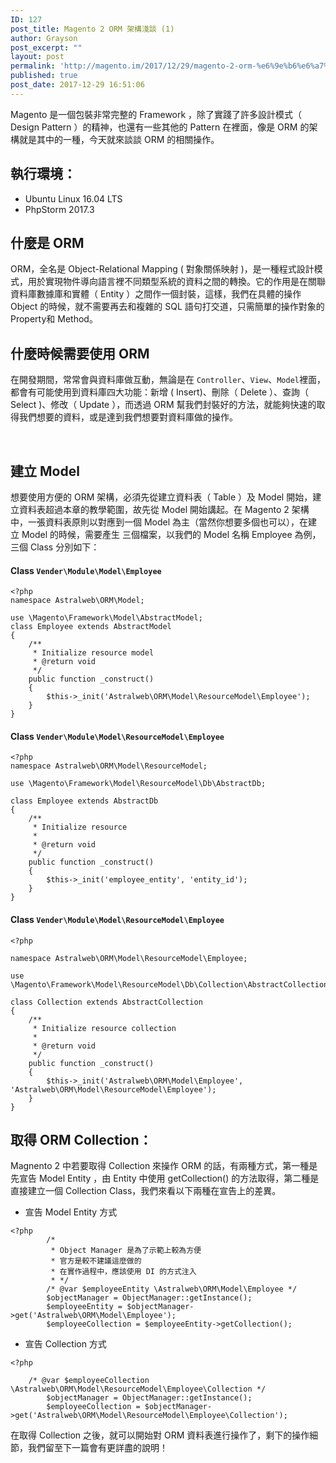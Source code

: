 ```yaml
---
ID: 127
post_title: Magento 2 ORM 架構淺談 (1)
author: Grayson
post_excerpt: ""
layout: post
permalink: 'http://magento.im/2017/12/29/magento-2-orm-%e6%9e%b6%e6%a7%8b%e6%b7%ba%e8%ab%87-1/'
published: true
post_date: 2017-12-29 16:51:06
---
```

Magento 是一個包裝非常完整的 Framework ，除了實踐了許多設計模式（ Design Pattern ）的精神，也還有一些其他的 Pattern 在裡面，像是 ORM 的架構就是其中的一種，今天就來談談 ORM 的相關操作。

<h2>執行環境：</h2>

<ul>
<li>Ubuntu Linux 16.04 LTS</li>
<li>PhpStorm 2017.3
<br></li>
</ul>

<h2>什麼是 ORM</h2>

ORM，全名是 Object-Relational Mapping ( 對象關係映射 )，是一種程式設計模式，用於實現物件導向語言裡不同類型系統的資料之間的轉換。它的作用是在關聯資料庫數據庫和實體（ Entity ）之間作一個封裝，這樣，我們在具體的操作 Object 的時候，就不需要再去和複雜的 SQL 語句打交道，只需簡單的操作對象的 Property和 Method。
<br>

<h2>什麼時候需要使用 ORM</h2>

在開發期間，常常會與資料庫做互動，無論是在 <code>Controller</code>、<code>View</code>、<code>Model</code>裡面，都會有可能使用到資料庫四大功能：新增 ( Insert)、刪除（ Delete ）、查詢（ Select )、修改（ Update ），而透過 ORM 幫我們封裝好的方法，就能夠快速的取得我們想要的資料，或是達到我們想要對資料庫做的操作。

<br>

<h2>建立 Model</h2>

想要使用方便的 ORM 架構，必須先從建立資料表（ Table ）及 Model 開始，建立資料表超過本章的教學範圍，故先從 Model 開始講起。在 Magento 2 架構中，一張資料表原則以對應到一個 Model 為主（當然你想要多個也可以），在建立 Model 的時候，需要產生 三個檔案，以我們的 Model 名稱 Employee 為例，三個 Class 分別如下：

<h4>Class <code>Vender\Module\Model\Employee</code></h4>

<pre class="line-numbers prism-highlight" data-start="1"><code class="language-PHP">&lt;?php
namespace Astralweb\ORM\Model;

use \Magento\Framework\Model\AbstractModel;
class Employee extends AbstractModel
{
    /**
     * Initialize resource model
     * @return void
     */
    public function _construct()
    {
        $this-&gt;_init('Astralweb\ORM\Model\ResourceModel\Employee');
    }
}
</code></pre>

<h4>Class <code>Vender\Module\Model\ResourceModel\Employee</code></h4>

<pre class="line-numbers prism-highlight" data-start="1"><code class="language-php">&lt;?php
namespace Astralweb\ORM\Model\ResourceModel;

use \Magento\Framework\Model\ResourceModel\Db\AbstractDb;

class Employee extends AbstractDb
{
    /**
     * Initialize resource
     *
     * @return void
     */
    public function _construct()
    {
        $this-&gt;_init('employee_entity', 'entity_id');
    }
}
</code></pre>

<h4>Class <code>Vender\Module\Model\ResourceModel\Employee</code></h4>

<pre class="line-numbers prism-highlight" data-start="1"><code class="language-php">&lt;?php

namespace Astralweb\ORM\Model\ResourceModel\Employee;

use \Magento\Framework\Model\ResourceModel\Db\Collection\AbstractCollection;

class Collection extends AbstractCollection
{
    /**
     * Initialize resource collection
     *
     * @return void
     */
    public function _construct()
    {
        $this-&gt;_init('Astralweb\ORM\Model\Employee', 'Astralweb\ORM\Model\ResourceModel\Employee');
    }
}
</code></pre>

<h2>取得 ORM Collection：</h2>

Magnento 2 中若要取得 Collection 來操作 ORM 的話，有兩種方式，第一種是先宣告 Model Entity ，由 Entity 中使用 getCollection() 的方法取得，第二種是直接建立一個 Collection Class，我們來看以下兩種在宣告上的差異。

<ul>
<li>宣告 Model Entity 方式</li>
</ul>

<pre class="line-numbers prism-highlight" data-start="1"><code class="language-php">&lt;?php
        /*
         * Object Manager 是為了示範上較為方便
         * 官方是較不建議這麼做的
         * 在實作過程中，應該使用 DI 的方式注入
         * */
        /* @var $employeeEntity \Astralweb\ORM\Model\Employee */
        $objectManager = ObjectManager::getInstance();
        $employeeEntity = $objectManager-&gt;get('Astralweb\ORM\Model\Employee');
        $employeeCollection = $employeeEntity-&gt;getCollection();
</code></pre>

<ul>
<li>宣告 Collection 方式</li>
</ul>

<pre class="line-numbers prism-highlight" data-start="1"><code class="language-php">&lt;?php

    /* @var $employeeCollection \Astralweb\ORM\Model\ResourceModel\Employee\Collection */
        $objectManager = ObjectManager::getInstance();
        $employeeCollection = $objectManager-&gt;get('Astralweb\ORM\Model\ResourceModel\Employee\Collection');
</code></pre>

在取得 Collection 之後，就可以開始對 ORM 資料表進行操作了，剩下的操作細節，我們留至下一篇會有更詳盡的說明！